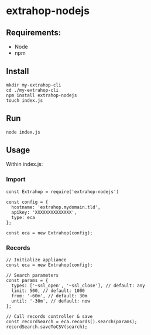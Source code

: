 # extrahop-nodejs

## Requirements:
- Node
- npm

## Install
```
mkdir my-extrahop-cli
cd ./my-extrahop-cli
npm install extrahop-nodejs
touch index.js
```

## Run
```
node index.js
```

## Usage
Within index.js:

### Import
```
const Extrahop = require('extrahop-nodejs')

const config = {
  hostname: 'extrahop.mydomain.tld',
  apikey: 'XXXXXXXXXXXXXX',
  type: eca
};

const eca = new Extrahop(config);
```

### Records
```
// Initialize appliance
const eca = new Extrahop(config);

// Search parameters
const params = {
  types: ['~ssl_open', '~ssl_close'], // default: any
  limit: 500, // default: 1000
  from: '-60m', // default: 30m
  until: '-30m', // default: now
};

// Call records controller & save
const recordSearch = eca.records().search(params);
recordSearch.saveToCSV(search);
```


